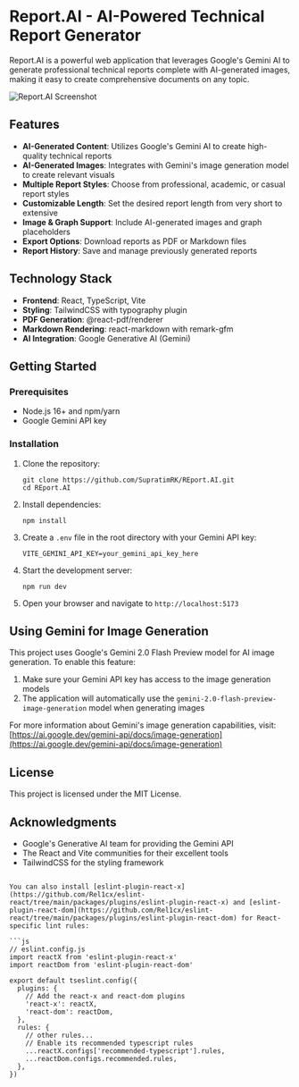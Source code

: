 # Report.AI - AI-Powered Technical Report Generator

Report.AI is a powerful web application that leverages Google's Gemini AI to generate professional technical reports complete with AI-generated images, making it easy to create comprehensive documents on any topic.

![Report.AI Screenshot](https://via.placeholder.com/800x450/1a365d/ffffff?text=Report.AI+Screenshot)

## Features

- **AI-Generated Content**: Utilizes Google's Gemini AI to create high-quality technical reports
- **AI-Generated Images**: Integrates with Gemini's image generation model to create relevant visuals
- **Multiple Report Styles**: Choose from professional, academic, or casual report styles
- **Customizable Length**: Set the desired report length from very short to extensive
- **Image & Graph Support**: Include AI-generated images and graph placeholders
- **Export Options**: Download reports as PDF or Markdown files
- **Report History**: Save and manage previously generated reports

## Technology Stack

- **Frontend**: React, TypeScript, Vite
- **Styling**: TailwindCSS with typography plugin
- **PDF Generation**: @react-pdf/renderer
- **Markdown Rendering**: react-markdown with remark-gfm
- **AI Integration**: Google Generative AI (Gemini)

## Getting Started

### Prerequisites

- Node.js 16+ and npm/yarn
- Google Gemini API key

### Installation

1. Clone the repository:
   ```
   git clone https://github.com/SupratimRK/REport.AI.git
   cd REport.AI
   ```

2. Install dependencies:
   ```
   npm install
   ```

3. Create a `.env` file in the root directory with your Gemini API key:
   ```
   VITE_GEMINI_API_KEY=your_gemini_api_key_here
   ```

4. Start the development server:
   ```
   npm run dev
   ```

5. Open your browser and navigate to `http://localhost:5173`

## Using Gemini for Image Generation

This project uses Google's Gemini 2.0 Flash Preview model for AI image generation. To enable this feature:

1. Make sure your Gemini API key has access to the image generation models
2. The application will automatically use the `gemini-2.0-flash-preview-image-generation` model when generating images

For more information about Gemini's image generation capabilities, visit:
[https://ai.google.dev/gemini-api/docs/image-generation](https://ai.google.dev/gemini-api/docs/image-generation)

## License

This project is licensed under the MIT License.

## Acknowledgments

- Google's Generative AI team for providing the Gemini API
- The React and Vite communities for their excellent tools
- TailwindCSS for the styling framework
```

You can also install [eslint-plugin-react-x](https://github.com/Rel1cx/eslint-react/tree/main/packages/plugins/eslint-plugin-react-x) and [eslint-plugin-react-dom](https://github.com/Rel1cx/eslint-react/tree/main/packages/plugins/eslint-plugin-react-dom) for React-specific lint rules:

```js
// eslint.config.js
import reactX from 'eslint-plugin-react-x'
import reactDom from 'eslint-plugin-react-dom'

export default tseslint.config({
  plugins: {
    // Add the react-x and react-dom plugins
    'react-x': reactX,
    'react-dom': reactDom,
  },
  rules: {
    // other rules...
    // Enable its recommended typescript rules
    ...reactX.configs['recommended-typescript'].rules,
    ...reactDom.configs.recommended.rules,
  },
})
```
